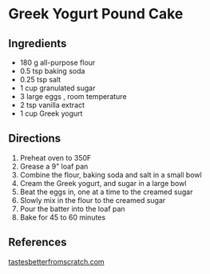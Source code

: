 # Greek Yogurt Pound Cake

## Ingredients

* 180 g all-purpose flour
* 0.5 tsp baking soda
* 0.25 tsp salt
* 1 cup granulated sugar
* 3 large eggs , room temperature
* 2 tsp vanilla extract
* 1 cup Greek yogurt

## Directions

1. Preheat oven to 350F
2. Grease a 9" loaf pan
3. Combine the flour, baking soda and salt in a small bowl
4. Cream the Greek yogurt, and sugar in a large bowl
5. Beat the eggs in, one at a time to the creamed sugar
6. Slowly mix in the flour to the creamed sugar
7. Pour the batter into the loaf pan
8. Bake for 45 to 60 minutes

## References

[tastesbetterfromscratch.com](https://tastesbetterfromscratch.com/greek-yogurt-vanilla-pound-cake/)
